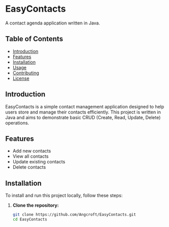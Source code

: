 # EasyContacts

A contact agenda application written in Java.

## Table of Contents
- [Introduction](#introduction)
- [Features](#features)
- [Installation](#installation)
- [Usage](#usage)
- [Contributing](#contributing)
- [License](#license)

## Introduction
EasyContacts is a simple contact management application designed to help users store and manage their contacts efficiently. This project is written in Java and aims to demonstrate basic CRUD (Create, Read, Update, Delete) operations.

## Features
- Add new contacts
- View all contacts
- Update existing contacts
- Delete contacts

## Installation
To install and run this project locally, follow these steps:

1. **Clone the repository:**
   ```bash
   git clone https://github.com/Angcroft/EasyContacts.git
   cd EasyContacts